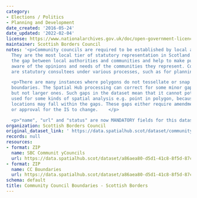 ```yaml
---
category:
- Elections / Politics
- Planning and Development
date_created: '2016-05-24'
date_updated: '2022-02-04'
license: https://www.nationalarchives.gov.uk/doc/open-government-licence/version/3/
maintainer: Scottish Borders Council
notes: '<p>Community councils are required to be established by local authorities.
  They are the most local tier of statutory representation in Scotland. They bridge
  the gap between local authorities and communities and help to make public bodies
  aware of the opinions and needs of the communities they represent. Community councils
  are statutory consultees under various processes, such as for planning applications.</p>

  <p>There are many instances where polygons do not tessellate or snap to local authority
  boundaries. The Spatial Hub processing can correct for some minor gap errors (&lt;5m)
  but not larger ones. Such gaps in the dataset mean that it cannot potentially be
  used for some kinds of spatial analysis e.g. point in polygon, because some point
  locations may fall within the gaps. These gaps either require amendment at source
  or approval for the IS to change.    </p>

  <p>"name", "url" and "status" are now MANDATORY fields for this dataset.                                                                                                                                                                                                                                                                                                                                                                                                                                                                                                                                                                                                                                                                                                                                                                                                                                                                                                                                                                                                                                                                                                                                                                                                                                                                                                                                                                                                                                                                                                                                                                                                                           </p>'
organization: Scottish Borders Council
original_dataset_link: ' https://data.spatialhub.scot/dataset/community_council_boundaries-sb'
records: null
resources:
- format: ZIP
  name: SBC Communit yCouncils
  url: https://data.spatialhub.scot/dataset/a86aea80-d5d1-41c8-8f5d-87c61e8ff321/resource/25751866-3fed-4525-afdf-3c90c8fa6db1/download/sbc_community_council.zip
- format: ZIP
  name: CC Boundaries
  url: https://data.spatialhub.scot/dataset/a86aea80-d5d1-41c8-8f5d-87c61e8ff321/resource/07b35399-bd41-4871-b252-28dca2930fb5/download/bound_community_councils.zip
schema: default
title: Community Council Boundaries - Scottish Borders
---
```

